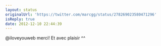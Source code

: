 ```yaml
---
layout: status
originalUrl: 'https://twitter.com/marcgg/status/278269023580471296'
isReply: true
date: 2012-12-10 22:44:39
---
```


@iloveyouweb merci! Et avec plaisir ^^
